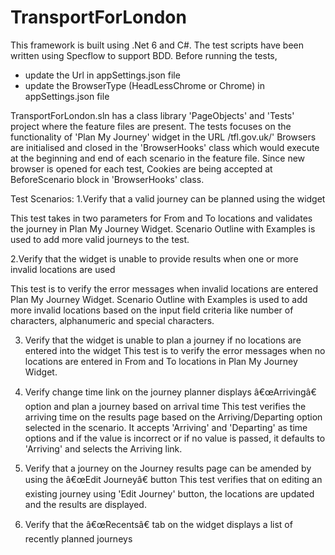 # TransportForLondon
This framework is built using .Net 6 and C#. The test scripts have been written using Specflow to support BDD. 
Before running the tests, 
- update the Url in appSettings.json file 
- update the BrowserType (HeadLessChrome or Chrome) in appSettings.json file 

TransportForLondon.sln has a class library 'PageObjects' and 'Tests' project where the feature files are present. 
The tests focuses on the functionality of 'Plan My Journey' widget in the URL /tfl.gov.uk/'
Browsers are initialised and closed in the 'BrowserHooks' class which would execute at the beginning and end of each scenario in the feature file. 
Since new browser is opened for each test, Cookies are being accepted at BeforeScenario block in 'BrowserHooks' class.

Test Scenarios: 
1.Verify that a valid journey can be planned using the widget

This test takes in two parameters for From and To locations and validates the journey in Plan My Journey Widget.
Scenario Outline with Examples is used to add more valid journeys to the test.

2.Verify that the widget is unable to provide results when one or more invalid locations are used

This test is to verify the error messages when invalid locations are entered Plan My Journey Widget.
Scenario Outline with Examples is used to add more invalid locations based on the input field criteria like number of characters, alphanumeric and special characters.

3. Verify that the widget is unable to plan a journey if no locations are entered into the widget
This test is to verify the error messages when no locations are entered in From and To locations in Plan My Journey Widget.

4. Verify change time link on the journey planner displays â€œArrivingâ€ option and plan a journey based on arrival time
This test verifies the arriving time on the results page based on the Arriving/Departing option selected in the scenario. 
It accepts 'Arriving' and 'Departing' as time options and if the value is incorrect or if no value is passed, it defaults to 'Arriving' and selects the Arriving link. 

5. Verify that a journey on the Journey results page can be amended by using the â€œEdit Journeyâ€ button
This test verifies that on editing an existing journey using 'Edit Journey' button, the locations are updated and the results are displayed. 

6. Verify that the â€œRecentsâ€ tab on the widget displays a list of recently planned journeys